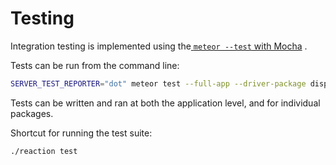 # Testing
Integration testing is implemented using the[ `meteor --test` with Mocha](https://guide.meteor.com/testing.html) .

Tests can be run from the command line:

```bash
SERVER_TEST_REPORTER="dot" meteor test --full-app --driver-package dispatch:mocha"
```
Tests can be written and ran at both the application level, and for individual packages.

Shortcut for running the test suite:

```bash
./reaction test
```
